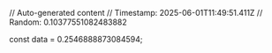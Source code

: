 // Auto-generated content
// Timestamp: 2025-06-01T11:49:51.411Z
// Random: 0.10377551082483882

const data = 0.2546888873084594;
